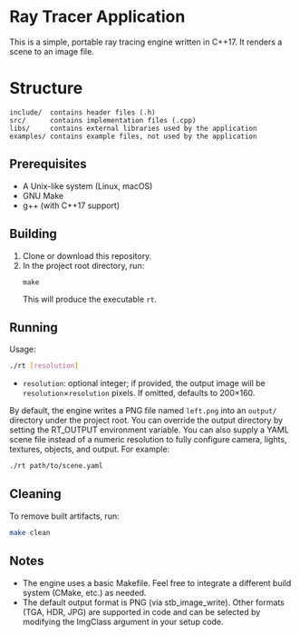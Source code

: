 # Ray Tracer Application

This is a simple, portable ray tracing engine written in C++17. It renders a scene to an image file.

# Structure

    include/  contains header files (.h)
    src/      contains implementation files (.cpp)
    libs/     contains external libraries used by the application
    examples/ contains example files, not used by the application

## Prerequisites
- A Unix-like system (Linux, macOS)
- GNU Make
- g++ (with C++17 support)

## Building
1. Clone or download this repository.
2. In the project root directory, run:
   ```
   make
   ```
   This will produce the executable `rt`.

## Running
Usage:
```sh
./rt [resolution]
```
- `resolution`: optional integer; if provided, the output image will be `resolution`×`resolution` pixels.
  If omitted, defaults to 200×160.

By default, the engine writes a PNG file named `left.png` into an `output/` directory under the project root.
You can override the output directory by setting the RT_OUTPUT environment variable.
You can also supply a YAML scene file instead of a numeric resolution to fully configure camera, lights, textures, objects, and output.
For example:
```sh
./rt path/to/scene.yaml
```

## Cleaning
To remove built artifacts, run:
```sh
make clean
```

## Notes
- The engine uses a basic Makefile. Feel free to integrate a different build system (CMake, etc.) as needed.
- The default output format is PNG (via stb_image_write). Other formats (TGA, HDR, JPG) are supported in code and can be selected by modifying the ImgClass argument in your setup code.
